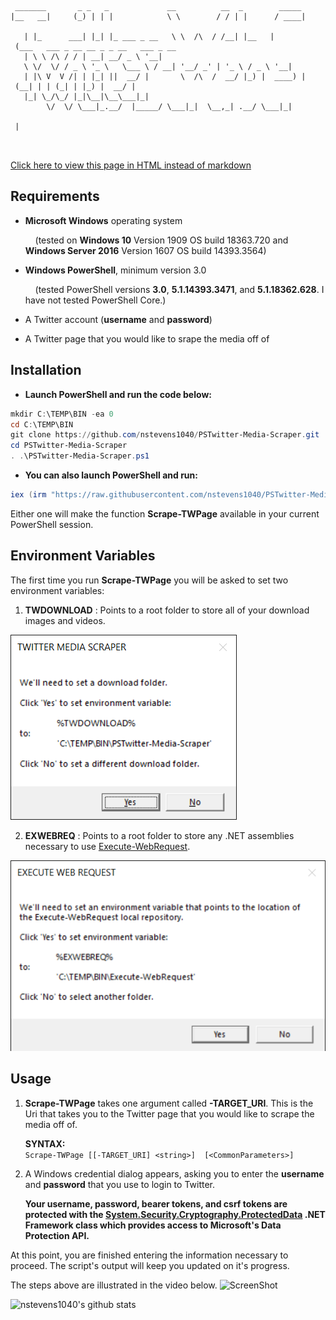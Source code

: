      _______       _ _   _             __          __  _        _____                                  
    |__   __|     (_) | | |            \ \        / / | |      / ____|                                 
       | |_      ___| |_| |_ ___ _ __   \ \  /\  / /__| |__   | (___   ___ _ __ __ _ _ __   ___ _ __   
       | \ \ /\ / / | __| __/ _ \ '__|   \ \/  \/ / _ \ '_ \   \___ \ / __| '__/ _' | '_ \ / _ \ '__|  
       | |\ V  V /| | |_| ||  __/ |       \  /\  /  __/ |_) |  ____) | (__| | | (_| | |_) |  __/ |     
       |_| \_/\_/ |_|\__|\__\___|_|        \/  \/ \___|_.__/  |_____/ \___|_|  \__,_| .__/ \___|_|     
                                                                                    | |                
                                                                                    |_|                
  

[Click here to view this page in HTML instead of markdown](https://nstevens1040.github.io/PSTwitter-Media-Scraper/)  
## Requirements

*   **Microsoft Windows** operating system

        (tested on **Windows 10** Version 1909 OS build 18363.720 and **Windows Server 2016** Version 1607 OS build 14393.3564)

*   **Windows PowerShell**, minimum version 3.0

        (tested PowerShell versions **3.0**, **5.1.14393.3471**, and **5.1.18362.628**. I have not tested PowerShell Core.)

*   A Twitter account (**username** and **password**)

*   A Twitter page that you would like to srape the media off of

## Installation  

*   **Launch PowerShell and run the code below:**  
```ps1
mkdir C:\TEMP\BIN -ea 0
cd C:\TEMP\BIN 
git clone https://github.com/nstevens1040/PSTwitter-Media-Scraper.git 
cd PSTwitter-Media-Scraper 
. .\PSTwitter-Media-Scraper.ps1
```  
*   **You can also launch PowerShell and run:**  
```ps1
iex (irm "https://raw.githubusercontent.com/nstevens1040/PSTwitter-Media-Scraper/master/PSTwitter-Media-Scraper.ps1")
```  
Either one will make the function **Scrape-TWPage** available in your current PowerShell session.  
## Environment Variables  
   The first time you run **Scrape-TWPage** you will be asked to set two environment variables:  
1.  **TWDOWNLOAD** : Points to a root folder to store all of your download images and videos.  
  
![ScreenShot](https://github.com/nstevens1040/PSTwitter-Media-Scraper/raw/master/.gitignore/Capture1.PNG)  
  
2.  **EXWEBREQ** : Points to a root folder to store any .NET assemblies necessary to use [Execute-WebRequest](https://github.com/nstevens1040/Execute-WebRequest).  
  
![ScreenShot](https://github.com/nstevens1040/PSTwitter-Media-Scraper/raw/master/.gitignore/Capture2.PNG)  
  
## Usage  

1.  **Scrape-TWPage** takes one argument called **-TARGET_URI**. This is the Uri that takes you to the Twitter page that you would like to scrape the media off of.  

    **SYNTAX:**  
    ``Scrape-TWPage [[-TARGET_URI] <string>]  [<CommonParameters>]``  

2.  A Windows credential dialog appears, asking you to enter the **username** and **password** that you use to login to Twitter.  

    **Your username, password, bearer tokens, and csrf tokens are protected with the [System.Security.Cryptography.ProtectedData](https://docs.microsoft.com/en-us/dotnet/api/system.security.cryptography.protecteddata?view=netframework-4.8) .NET Framework class which provides access to Microsoft's Data Protection API.**

At this point, you are finished entering the information necessary to proceed. The script's output will keep you updated on it's progress.

The steps above are illustrated in the video below.
![ScreenShot](https://github.com/nstevens1040/PSTwitter-Media-Scraper/raw/master/.gitignore/PSTwitterScraperUsage.gif)

![nstevens1040's github stats](https://github-readme-stats.vercel.app/api?username=nstevens1040&show_icons=true&theme=radical)


